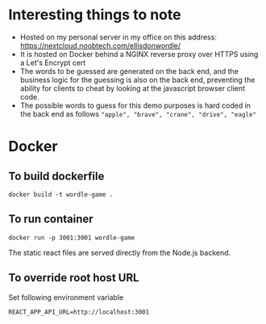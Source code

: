 # Interesting things to note

- Hosted on my personal server in my office on this address: https://nextcloud.noobtech.com/ellisdonwordle/
- It is hosted on Docker behind a NGINX reverse proxy over HTTPS using a Let's Encrypt cert
- The words to be guessed are generated on the back end, and the business logic for the guessing is also on the back end, preventing the ability for clients to cheat by looking at the javascript browser client code.
- The possible words to guess for this demo purposes is hard coded in the back end as follows `"apple", "brave", "crane", "drive", "eagle"`
  
# Docker


## To build dockerfile

```
docker build -t wordle-game .
```

## To run container
```
docker run -p 3001:3001 wordle-game
```

The static react files are served directly from the Node.js backend.

## To override root host URL
Set following environment variable
```
REACT_APP_API_URL=http://localhost:3001
```